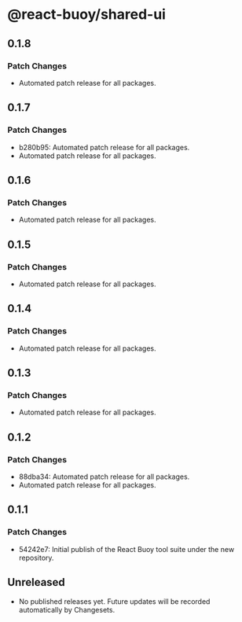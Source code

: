 # @react-buoy/shared-ui

## 0.1.8

### Patch Changes

- Automated patch release for all packages.

## 0.1.7

### Patch Changes

- b280b95: Automated patch release for all packages.
- Automated patch release for all packages.

## 0.1.6

### Patch Changes

- Automated patch release for all packages.

## 0.1.5

### Patch Changes

- Automated patch release for all packages.

## 0.1.4

### Patch Changes

- Automated patch release for all packages.

## 0.1.3

### Patch Changes

- Automated patch release for all packages.

## 0.1.2

### Patch Changes

- 88dba34: Automated patch release for all packages.
- Automated patch release for all packages.

## 0.1.1

### Patch Changes

- 54242e7: Initial publish of the React Buoy tool suite under the new repository.

## Unreleased

- No published releases yet. Future updates will be recorded automatically by Changesets.
